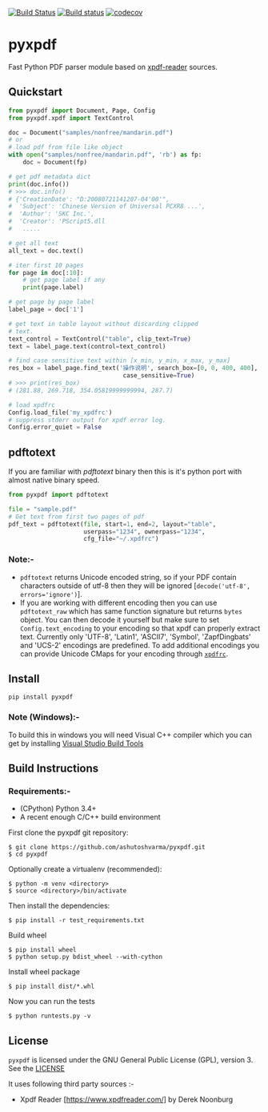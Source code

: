 [![Build Status](https://travis-ci.com/ashutoshvarma/pyxpdf.svg?branch=master)](https://travis-ci.com/ashutoshvarma/pyxpdf)
[![Build status](https://ci.appveyor.com/api/projects/status/y4qys3oquc4bo8wd/branch/master?svg=true)](https://ci.appveyor.com/project/ashutoshvarma/pyxpdf/branch/master)
[![codecov](https://codecov.io/gh/ashutoshvarma/pyxpdf/branch/master/graph/badge.svg)](https://codecov.io/gh/ashutoshvarma/pyxpdf)

# pyxpdf
Fast Python PDF parser module based on [xpdf-reader](https://www.xpdfreader.com/) sources.

## Quickstart
```python
from pyxpdf import Document, Page, Config
from pyxpdf.xpdf import TextControl

doc = Document("samples/nonfree/mandarin.pdf")
# or
# load pdf from file like object
with open("samples/nonfree/mandarin.pdf", 'rb') as fp:
    doc = Document(fp)

# get pdf metadata dict
print(doc.info())
# >>> doc.info()
# {'CreationDate': "D:20080721141207-04'00'", 
#  'Subject': 'Chinese Version of Universal PCXR8 ...', 
#  'Author': 'SKC Inc.', 
#  'Creator': 'PScript5.dll
#   .....

# get all text
all_text = doc.text()

# iter first 10 pages
for page in doc[:10]:
    # get page label if any
    print(page.label)

# get page by page label
label_page = doc['1']

# get text in table layout without discarding clipped
# text.
text_control = TextControl("table", clip_text=True)
text = label_page.text(control=text_control)

# find case sensitive text within [x_min, y_min, x_max, y_max]
res_box = label_page.find_text('操作说明', search_box=[0, 0, 400, 400],
                                case_sensitive=True)
# >>> print(res_box)
# (281.88, 269.718, 354.05819999999994, 287.7)

# load xpdfrc
Config.load_file('my_xpdfrc')
# suppress stderr output for xpdf error log.
Config.error_quiet = False

```


## pdftotext
If you are familiar with *pdftotext* binary then this is it's python port with almost native binary speed.

```python
from pyxpdf import pdftotext

file = "sample.pdf"
# Get text from first two pages of pdf
pdf_text = pdftotext(file, start=1, end=2, layout="table",
                     userpass="1234", ownerpass="1234", 
                     cfg_file="~/.xpdfrc")
```

### Note:-
+ `pdftotext` returns Unicode encoded string, so if your PDF contain characters outside of utf-8 then they will be ignored [`decode('utf-8', errors='ignore')`].
+ If you are working with different encoding then you can use `pdftotext_raw` which has same function signature but returns `bytes` object. You can then decode it yourself but make sure to set `Config.text_encoding` to your encoding so that xpdf can properly extract text. Currently only 'UTF-8', 'Latin1', 'ASCII7', 'Symbol', 'ZapfDingbats' and 'UCS-2' encodings are predefined. To add additional encodings you can provide Unicode CMaps for your encoding through [`xpdfrc`](https://github.com/ashutoshvarma/libxpdf/blob/master/xpdf-4.02/doc/xpdfrc.cat).


## Install

```
pip install pyxpdf
``` 
### Note (Windows):-
To build this in windows you will need Visual C++ compiler which you can get by installing [Visual Studio Build Tools](https://visualstudio.microsoft.com/downloads/#build-tools-for-visual-studio-2019)


## Build Instructions
### Requirements:-
* (CPython) Python 3.4+ 
* A recent enough C/C++ build environment 

First clone the pyxpdf git repository:

```
$ git clone https://github.com/ashutoshvarma/pyxpdf.git
$ cd pyxpdf
```
Optionally create a virtualenv (recommended):
```
$ python -m venv <directory>
$ source <directory>/bin/activate
```
Then install the dependencies:

```
$ pip install -r test_requirements.txt
```

Build wheel
```
$ pip install wheel
$ python setup.py bdist_wheel --with-cython
```

Install wheel package
```
$ pip install dist/*.whl
```

Now you can run the tests
```
$ python runtests.py -v
```


## License
`pyxpdf` is licensed under the GNU General Public License (GPL), version 3. See the [LICENSE](https://github.com/ashutoshvarma/pyxpdf/blob/master/LICENSE)

It uses following third party sources :-
- Xpdf Reader [https://www.xpdfreader.com/] by Derek Noonburg
 



